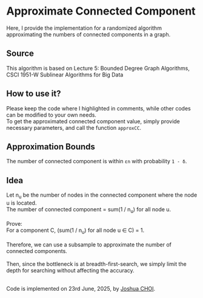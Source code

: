 # Approximate Connected Component
Here, I provide the implementation for a randomized algorithm approximating the numbers of connected components in a graph.

## Source
This algorithm is based on Lecture 5: Bounded Degree Graph Algorithms, CSCI 1951-W Sublinear Algorithms for Big Data

## How to use it?
Please keep the code where I highlighted in comments, while other codes can be modified to your own needs.<br>
To get the approximated connected component value, simply provide necessary parameters, and call the function `approxCC`.

## Approximation Bounds
The number of connected component is within `εn` with probability `1 - δ`.

## Idea
Let n<sub>u</sub> be the number of nodes in the connected component where the node u is located.<br>
The number of connected component = sum(1 / n<sub>u</sub>) for all node u.<br><br>
Prove:<br>
For a component C, (sum(1 / n<sub>u</sub>) for all node u ∈ C) = 1.<br><br>
Therefore, we can use a subsample to approximate the number of connected components.<br><br>
Then, since the bottleneck is at breadth-first-search, we simply limit the depth for searching without affecting the accuracy.<br><br>

Code is implemented on 23rd June, 2025, by [Joshua CHOI](https://joshuasyss.github.io/).
